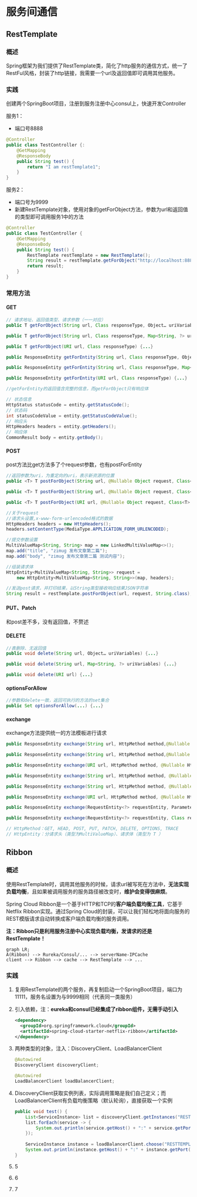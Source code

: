 # 服务间通信

## RestTemplate

### 概述

Spring框架为我们提供了RestTemplate类，简化了http服务的通信方式，统一了RestFul风格，封装了http链接，我需要一个url及返回值即可调用其他服务。

### 实践

创建两个SpringBoot项目，注册到服务注册中心consul上，快速开发Controller

服务1：

* 端口号8888

```java
@Controller
public class TestController {:
    @GetMapping
    @ResponseBody
    public String test() {
        return "I am restTemplate1";
    }
}
```

服务2：

* 端口号为9999
* 新建RestTemplate对象，使用对象的getForObject方法，参数为url和返回值的类型即可调用服务1中的方法

```java
@Controller
public class TestController {
    @GetMapping
    @ResponseBody
    public String test() {
        RestTemplate restTemplate = new RestTemplate();
        String result = restTemplate.getForObject("http://localhost:8888", String.class);
        return result;
    }
}
```

### 常用方法

#### GET

```java
// 请求地址、返回值类型、请求参数（一一对应）
public T getForObject(String url, Class responseType, Object… uriVariables) {...}

public T getForObject(String url, Class responseType, Map<String, ?> uriVariables) {...}

public T getForObject(URI url, Class responseType) {...}

public ResponseEntity getForEntity(String url, Class responseType, Object… uriVariables) {...}

public ResponseEntity getForEntity(String url, Class responseType, Map<String, ?> uriVariables) {...}

public ResponseEntity getForEntity(URI url, Class responseType) {...}

//getForEntity的返回值含完整的信息，而getForObject只有响应体

// 状态信息
HttpStatus statusCode = entity.getStatusCode();
// 状态码
int statusCodeValue = entity.getStatusCodeValue();
// 响应头
HttpHeaders headers = entity.getHeaders();
// 响应体
CommonResult body = entity.getBody();
```

#### POST

post方法比get方法多了个request参数，也有postForEntity

```java
//返回参数为uri，为重定向的uri，表示新资源的位置
public <T> T postForObject(String url, @Nullable Object request, Class<T> responseType, Object... uriVariables) {...}

public <T> T postForObject(String url, @Nullable Object request, Class<T> responseType, Map<String, ?> uriVariables) {...}

public <T> T postForObject(URI url, @Nullable Object request, Class<T> responseType) {...}

//关于request
//请求头设置,x-www-form-urlencoded格式的数据
HttpHeaders headers = new HttpHeaders();
headers.setContentType(MediaType.APPLICATION_FORM_URLENCODED);

//提交参数设置
MultiValueMap<String, String> map = new LinkedMultiValueMap<>();
map.add("title", "zimug 发布文章第二篇");
map.add("body", "zimug 发布文章第二篇 测试内容");

//组装请求体
HttpEntity<MultiValueMap<String, String>> request =
    new HttpEntity<MultiValueMap<String, String>>(map, headers);

//发送post请求，并打印结果，以String类型接收响应结果JSON字符串
String result = restTemplate.postForObject(url, request, String.class);
```

#### PUT、Patch

和post差不多，没有返回值，不赘述

#### DELETE

```java
//表删除、无返回值
public void delete(String url, Object… uriVariables) {...}

public void delete(String url, Map<String, ?> uriVariables) {...}

public void delete(URI url) {...}
```

#### optionsForAllow

```java
//参数和delete一致，返回可执行的方法的set集合
public Set optionsForAllow(...) {...}
```

#### exchange

exchange方法提供统一的方法模板进行请求

```java
public ResponseEntity exchange(String url, HttpMethod method,@Nullable HttpEntity<?> requestEntity, Class responseType, Object… uriVariables) {...}

public ResponseEntity exchange(String url, HttpMethod method,@Nullable HttpEntity<?> requestEntity, Class responseType ,Map<String, ?> uriVariables ) {...}

public ResponseEntity exchange(URI url, HttpMethod method, @Nullable HttpEntity<?> requestEntity, Class responseType) {...}

public ResponseEntity exchange(String url, HttpMethod method, @Nullable HttpEntity<?> requestEntity, ParameterizedTypeReference responseType, Object… uriVariables) {...}

public ResponseEntity exchange(String url, HttpMethod method, @Nullable HttpEntity<?> requestEntity, ParameterizedTypeReference responseType, Map<String, ?> uriVariables) {...}

public ResponseEntity exchange(URI url, HttpMethod method, @Nullable HttpEntity<?> requestEntity, ParameterizedTypeReference responseType) {...}

public ResponseEntity exchange(RequestEntity<?> requestEntity, ParameterizedTypeReference responseType) {...}

public ResponseEntity exchange(RequestEntity<?> requestEntity, Class responseType) {...}

// HttpMethod：GET, HEAD, POST, PUT, PATCH, DELETE, OPTIONS, TRACE
// HttpEntity：分请求头（类型为MultiValueMap）、请求体（类型为 T ）
```



## Ribbon

### 概述

使用RestTemplate时，调用其他服务的时候，请求url被写死在方法中，**无法实现负载均衡**，且如果被调用服务的服务路径被改变时，**维护会变得很麻烦**。

Spring Cloud Ribbon是一个基于HTTP和TCP的**客户端负载均衡工具**，它基于Netflix Ribbon实现。通过Spring Cloud的封装，可以让我们轻松地将面向服务的REST模版请求自动转换成客户端负载均衡的服务调用。

**注：Ribbon只是利用服务注册中心实现负载均衡，发请求的还是RestTemplate！**

```mermaid
graph LR;
A(Ribbon) --> Rureka/Consul/... --> serverName-IPCache
client --> Ribbon --> cache --> RestTemplate --> ...
```

### 实践

1. 复用RestTemplate的两个服务，再复制启动一个SpringBoot项目，端口为11111，服务名设置为与9999相同（代表同一类服务）

2. 引入依赖，注：**eureka和consul已经集成了ribbon组件，无需手动引入**

   ```xml
   <dependency>
     <groupId>org.springframework.cloud</groupId>
     <artifactId>spring-cloud-starter-netflix-ribbon</artifactId>
   </dependency>
   ```

3. 两种类型的对象，注入：DiscoveryClient、LoadBalancerClient

   ```java
   @Autowired
   DiscoveryClient discoveryClient;
   
   @Autowired
   LoadBalancerClient loadBalancerClient;
   ```

4. DiscoveryClient获取实例列表，实际调用策略是我们自己定义；而LoadBalancerClient有负载均衡策略（默认轮询），直接获取一个实例

   ```java
   public void test() {
       List<ServiceInstance> list = discoveryClient.getInstances("RESTTEMPLATE2");
       list.forEach(service -> {
           System.out.println(service.getHost() + ":" + service.getPort() + ", " + service.getUri());
       });
       
       ServiceInstance instance = loadBalancerClient.choose("RESTTEMPLATE2");
       System.out.println(instance.getHost() + ":" + instance.getPort() + ", " + instance.getUri());
   }
   ```

   

5. 5

6. 6

7. 7


